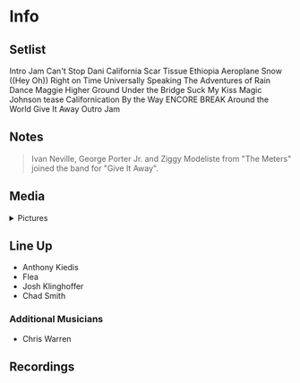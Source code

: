 # Info

## Setlist

Intro Jam
Can't Stop
Dani California
Scar Tissue
Ethiopia
Aeroplane
Snow ((Hey Oh))
Right on Time
Universally Speaking
The Adventures of Rain Dance Maggie
Higher Ground
Under the Bridge
Suck My Kiss
Magic Johnson tease
Californication
By the Way
ENCORE BREAK
Around the World
Give It Away
Outro Jam

## Notes

> Ivan Neville, George Porter Jr. and Ziggy Modeliste from "The Meters" joined the band for "Give It Away".

## Media 

<details>
  <summary>Pictures</summary>
  <!--<img alt="Setlist" title="Setlist" src="_.jpg" height="200" />
  <img alt="Clipping" title="Clipping" src="_.jpg" height="200" />
  <img alt="Flyer" title="Flyer" src="_.jpg" height="200" />-->
</details>

## Line Up

* Anthony Kiedis
* Flea
* Josh Klinghoffer
* Chad Smith

### Additional Musicians

* Chris Warren

## Recordings
